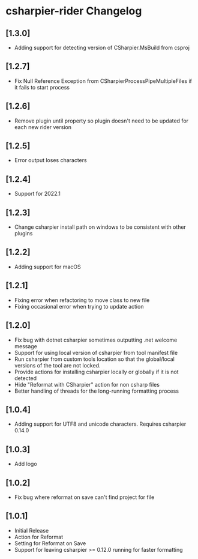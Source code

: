 <!-- Keep a Changelog guide -> https://keepachangelog.com -->

# csharpier-rider Changelog

## [1.3.0]
- Adding support for detecting version of CSharpier.MsBuild from csproj

## [1.2.7]
- Fix Null Reference Exception from CSharpierProcessPipeMultipleFiles if it fails to start process

## [1.2.6]
- Remove plugin until property so plugin doesn't need to be updated for each new rider version

## [1.2.5]
- Error output loses characters

## [1.2.4]
- Support for 2022.1

## [1.2.3]
- Change csharpier install path on windows to be consistent with other plugins

## [1.2.2]
- Adding support for macOS

## [1.2.1]
- Fixing error when refactoring to move class to new file
- Fixing occasional error when trying to update action

## [1.2.0]
- Fix bug with dotnet csharpier sometimes outputting .net welcome message
- Support for using local version of csharpier from tool manifest file
- Run csharpier from custom tools location so that the global/local versions of the tool are not locked.
- Provide actions for installing csharpier locally or globally if it is not detected
- Hide "Reformat with CSharpier" action for non csharp files
- Better handling of threads for the long-running formatting process

## [1.0.4]
- Adding support for UTF8 and unicode characters. Requires csharpier 0.14.0

## [1.0.3]
- Add logo

## [1.0.2]
- Fix bug where reformat on save can't find project for file

## [1.0.1]
- Initial Release
- Action for Reformat
- Setting for Reformat on Save
- Support for leaving csharpier >= 0.12.0 running for faster formatting